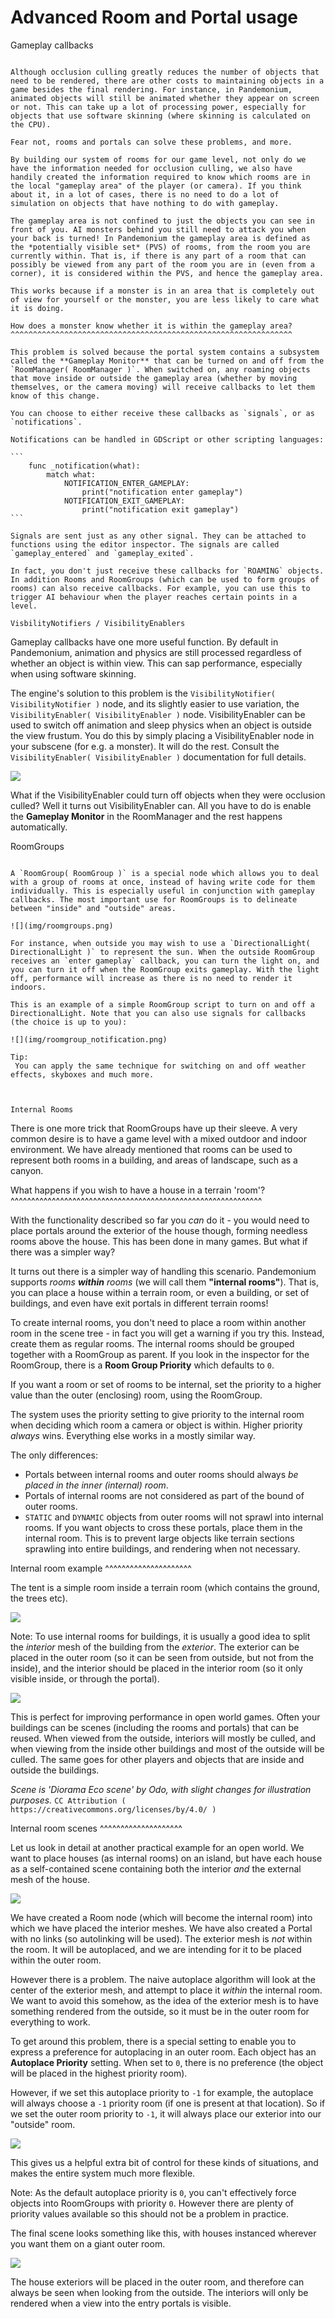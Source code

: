 Advanced Room and Portal usage
==============================

Gameplay callbacks
~~~~~~~~~~~~~~~~~~

Although occlusion culling greatly reduces the number of objects that need to be rendered, there are other costs to maintaining objects in a game besides the final rendering. For instance, in Pandemonium, animated objects will still be animated whether they appear on screen or not. This can take up a lot of processing power, especially for objects that use software skinning (where skinning is calculated on the CPU).

Fear not, rooms and portals can solve these problems, and more.

By building our system of rooms for our game level, not only do we have the information needed for occlusion culling, we also have handily created the information required to know which rooms are in the local "gameplay area" of the player (or camera). If you think about it, in a lot of cases, there is no need to do a lot of simulation on objects that have nothing to do with gameplay.

The gameplay area is not confined to just the objects you can see in front of you. AI monsters behind you still need to attack you when your back is turned! In Pandemonium the gameplay area is defined as the *potentially visible set* (PVS) of rooms, from the room you are currently within. That is, if there is any part of a room that can possibly be viewed from any part of the room you are in (even from a corner), it is considered within the PVS, and hence the gameplay area.

This works because if a monster is in an area that is completely out of view for yourself or the monster, you are less likely to care what it is doing.

How does a monster know whether it is within the gameplay area?
^^^^^^^^^^^^^^^^^^^^^^^^^^^^^^^^^^^^^^^^^^^^^^^^^^^^^^^^^^^^^^^

This problem is solved because the portal system contains a subsystem called the **Gameplay Monitor** that can be turned on and off from the `RoomManager( RoomManager )`. When switched on, any roaming objects that move inside or outside the gameplay area (whether by moving themselves, or the camera moving) will receive callbacks to let them know of this change.

You can choose to either receive these callbacks as `signals`, or as `notifications`.

Notifications can be handled in GDScript or other scripting languages:

```
	func _notification(what):
		match what:
			NOTIFICATION_ENTER_GAMEPLAY:
				print("notification enter gameplay")
			NOTIFICATION_EXIT_GAMEPLAY:
				print("notification exit gameplay")
```

Signals are sent just as any other signal. They can be attached to functions using the editor inspector. The signals are called `gameplay_entered` and `gameplay_exited`.

In fact, you don't just receive these callbacks for `ROAMING` objects. In addition Rooms and RoomGroups (which can be used to form groups of rooms) can also receive callbacks. For example, you can use this to trigger AI behaviour when the player reaches certain points in a level.

VisbilityNotifiers / VisibilityEnablers
~~~~~~~~~~~~~~~~~~~~~~~~~~~~~~~~~~~~~~~

Gameplay callbacks have one more useful function. By default in Pandemonium, animation and physics are still processed regardless of whether an object is within view. This can sap performance, especially when using software skinning.

The engine's solution to this problem is the `VisibilityNotifier( VisibilityNotifier )` node, and its slightly easier to use variation, the `VisibilityEnabler( VisibilityEnabler )` node. VisibilityEnabler can be used to switch off animation and sleep physics when an object is outside the view frustum. You do this by simply placing a VisibilityEnabler node in your subscene (for e.g. a monster). It will do the rest. Consult the `VisibilityEnabler( VisibilityEnabler )` documentation for full details.

![](img/visibility_enabler.png)

What if the VisibilityEnabler could turn off objects when they were occlusion culled? Well it turns out VisibilityEnabler can. All you have to do is enable the **Gameplay Monitor** in the RoomManager and the rest happens automatically.



RoomGroups
~~~~~~~~~~

A `RoomGroup( RoomGroup )` is a special node which allows you to deal with a group of rooms at once, instead of having write code for them individually. This is especially useful in conjunction with gameplay callbacks. The most important use for RoomGroups is to delineate between "inside" and "outside" areas.

![](img/roomgroups.png)

For instance, when outside you may wish to use a `DirectionalLight( DirectionalLight )` to represent the sun. When the outside RoomGroup receives an `enter gameplay` callback, you can turn the light on, and you can turn it off when the RoomGroup exits gameplay. With the light off, performance will increase as there is no need to render it indoors.

This is an example of a simple RoomGroup script to turn on and off a DirectionalLight. Note that you can also use signals for callbacks (the choice is up to you):

![](img/roomgroup_notification.png)

Tip:
 You can apply the same technique for switching on and off weather effects, skyboxes and much more.



Internal Rooms
~~~~~~~~~~~~~~

There is one more trick that RoomGroups have up their sleeve. A very common desire is to have a game level with a mixed outdoor and indoor environment. We have already mentioned that rooms can be used to represent both rooms in a building, and areas of landscape, such as a canyon.

What happens if you wish to have a house in a terrain 'room'?
^^^^^^^^^^^^^^^^^^^^^^^^^^^^^^^^^^^^^^^^^^^^^^^^^^^^^^^^^^^^^

With the functionality described so far you *can* do it - you would need to place portals around the exterior of the house though, forming needless rooms above the house. This has been done in many games. But what if there was a simpler way?

It turns out there is a simpler way of handling this scenario. Pandemonium supports *rooms **within** rooms* (we will call them **"internal rooms"**). That is, you can place a house within a terrain room, or even a building, or set of buildings, and even have exit portals in different terrain rooms!

To create internal rooms, you don't need to place a room within another room in the scene tree - in fact you will get a warning if you try this. Instead, create them as regular rooms. The internal rooms should be grouped together with a RoomGroup as parent. If you look in the inspector for the RoomGroup, there is a **Room Group Priority** which defaults to `0`.

If you want a room or set of rooms to be internal, set the priority to a higher value than the outer (enclosing) room, using the RoomGroup.

The system uses the priority setting to give priority to the internal room when deciding which room a camera or object is within. Higher priority *always* wins. Everything else works in a mostly similar way.

The only differences:

- Portals between internal rooms and outer rooms should always *be placed in the inner (internal) room*.
- Portals of internal rooms are not considered as part of the bound of outer rooms.
- `STATIC` and `DYNAMIC` objects from outer rooms will not sprawl into internal rooms. If you want objects to cross these portals, place them in the internal room. This is to prevent large objects like terrain sections sprawling into entire buildings, and rendering when not necessary.

Internal room example
^^^^^^^^^^^^^^^^^^^^^

The tent is a simple room inside a terrain room (which contains the ground, the trees etc).

![](img/tent.png)

Note:
 To use internal rooms for buildings, it is usually a good idea to split the *interior* mesh of the building from the *exterior*. The exterior can be placed in the outer room (so it can be seen from outside, but not from the inside), and the interior should be placed in the interior room (so it only visible inside, or through the portal).

![](img/tent_terrain.png)

This is perfect for improving performance in open world games. Often your buildings can be scenes (including the rooms and portals) that can be reused. When viewed from the outside, interiors will mostly be culled, and when viewing from the inside other buildings and most of the outside will be culled. The same goes for other players and objects that are inside and outside the buildings.

*Scene is 'Diorama Eco scene' by Odo, with slight changes for illustration purposes.* `CC Attribution ( https://creativecommons.org/licenses/by/4.0/ )`

Internal room scenes
^^^^^^^^^^^^^^^^^^^^

Let us look in detail at another practical example for an open world. We want to place houses (as internal rooms) on an island, but have each house as a self-contained scene containing both the interior *and* the external mesh of the house.

![](img/house_scene.png)

We have created a Room node (which will become the internal room) into which we have placed the interior meshes. We have also created a Portal with no links (so autolinking will be used). The exterior mesh is *not* within the room. It will be autoplaced, and we are intending for it to be placed within the outer room.

However there is a problem. The naive autoplace algorithm will look at the center of the exterior mesh, and attempt to place it *within* the internal room. We want to avoid this somehow, as the idea of the exterior mesh is to have something rendered from the outside, so it must be in the outer room for everything to work.

To get around this problem, there is a special setting to enable you to express a preference for autoplacing in an outer room. Each object has an **Autoplace Priority** setting. When set to `0`, there is no preference (the object will be placed in the highest priority room).

However, if we set this autoplace priority to `-1` for example, the autoplace will always choose a `-1` priority room (if one is present at that location). So if we set the outer room priority to `-1`, it will always place our exterior into our "outside" room.

![](img/autoplace_priority.png)

This gives us a helpful extra bit of control for these kinds of situations, and makes the entire system much more flexible.

Note:
 As the default autoplace priority is `0`, you can't effectively force objects into RoomGroups with priority `0`. However there are plenty of priority values available so this should not be a problem in practice.

The final scene looks something like this, with houses instanced wherever you want them on a giant outer room.

![](img/island.png)

The house exteriors will be placed in the outer room, and therefore can always be seen when looking from the outside. The interiors will only be rendered when a view into the entry portals is visible.
